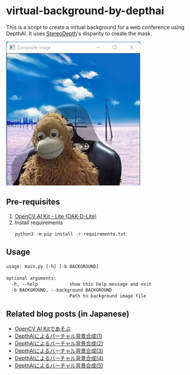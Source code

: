 # virtual-background-by-depthai

This is a script to create a virtual background for a web conference using DepthAI.
It uses [StereoDepth](https://docs.luxonis.com/projects/api/en/latest/components/nodes/stereo_depth/)'s disparity to create the mask.


![Composite Image](composite.jpg)

## Pre-requisites
1.  [OpenCV AI Kit - Lite (OAK-D-Lite)](https://docs.luxonis.com/projects/hardware/en/latest/pages/DM9095.html)
2.  Install requirements
    ```shell
    python3 -m pip install -r requirements.txt
    ```

## Usage
```shell
usage: main.py [-h] [-b BACKGROUND]

optional arguments:
  -h, --help            show this help message and exit
  -b BACKGROUND, --background BACKGROUND
                        Path to background image file
```

## Related blog posts (in Japanese)
- [OpenCV AI Kitであそぶ](https://knowledge-swimmer.com/playing-with-oak)
- [DepthAIによるバーチャル背景合成(1)](https://knowledge-swimmer.com/depthbg-step1)
- [DepthAIによるバーチャル背景合成(2)](https://knowledge-swimmer.com/depthbg-step2)
- [DepthAIによるバーチャル背景合成(3)](https://knowledge-swimmer.com/depthbg-step3)
- [DepthAIによるバーチャル背景合成(4)](https://knowledge-swimmer.com/depthbg-step4)
- [DepthAIによるバーチャル背景合成(5)](https://knowledge-swimmer.com/depthbg-step5)
